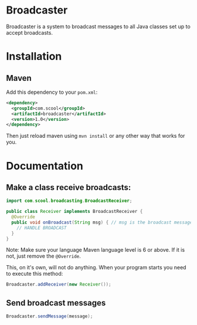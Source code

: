 # Broadcaster
Broadcaster is a system to broadcast messages to all Java classes set up to accept broadcasts.

# Installation
## Maven
Add this dependency to your `pom.xml`:
```xml
<dependency>
  <groupId>com.scool</groupId>
  <artifactId>broadcaster</artifactId>
  <version>1.0</version>
</dependency>
```
Then just reload maven using `mvn install` or any other way that works for you.

# Documentation
## Make a class receive broadcasts:
```java
import com.scool.broadcasting.BroadcastReceiver;

public class Receiver implements BroadcastReceiver {
  @Override
  public void onBroadcast(String msg) { // msg is the broadcast message
    // HANDLE BROADCAST
  }
}
```
Note: Make sure your language Maven language level is 6 or above. If it is not, just remove the `@Override`.

This, on it's own, will not do anything. When your program starts you need to execute this method:
```java
Broadcaster.addReceiver(new Receiver());
```
## Send broadcast messages
```java
Broadcaster.sendMessage(message);
```

    
